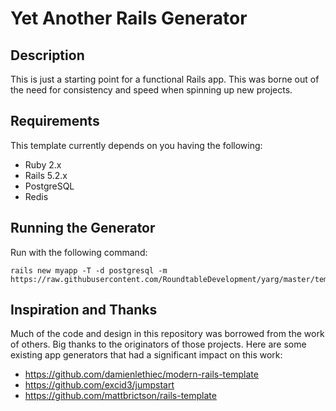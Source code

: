 Yet Another Rails Generator
===========================

## Description

This is just a starting point for a functional Rails app.  This was borne out of the need for consistency and speed when spinning up new projects.

## Requirements

This template currently depends on you having the following:
- Ruby 2.x
- Rails 5.2.x
- PostgreSQL
- Redis

## Running the Generator

Run with the following command:
```
rails new myapp -T -d postgresql -m https://raw.githubusercontent.com/RoundtableDevelopment/yarg/master/template.rb
```

## Inspiration and Thanks

Much of the code and design in this repository was borrowed from the work of others.  Big thanks to the originators of those projects.  Here are some existing app generators that had a significant impact on this work:

- https://github.com/damienlethiec/modern-rails-template
- https://github.com/excid3/jumpstart
- https://github.com/mattbrictson/rails-template
